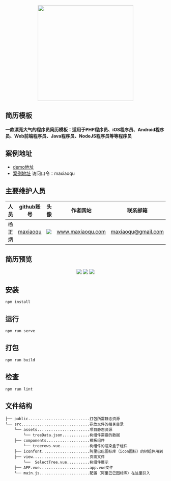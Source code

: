 <p align="center">
    <a href="http://www.maxiaoqu.com/">
        <img width="300" src="http://www.maxiaoqu.com/maxiaoqu.png">
    </a>
</p>

<h2>
    简历模板
    <h4>一款漂亮大气的程序员简历模板：适用于PHP程序员、iOS程序员、Android程序员、Web前端程序员、Java程序员、NodeJS程序员等等程序员</h4>
</h2>

## 案例地址
- [demo地址](https://github.com/maxiaoqu/vue-resumeSample)
- [案例地址](http://example.maxiaoqu.com/jianli/)   访问口令：maxiaoqu

## 主要维护人员
|人员|github账号|头像|作者网站|联系邮箱|
|---|---|---|---|---|
|杨正炳|[maxiaoqu](https://github.com/maxiaoqu) |  ![](https://avatars1.githubusercontent.com/u/25891598?s=60&v=4)|www.maxiaoqu.com|maxiaoqu@gmail.com

## 简历预览
<p align="center">
    <img src="https://github.com/maxiaoqu/vue-resumeSample/image/demo1.png">
    <img src="https://github.com/maxiaoqu/vue-resumeSample/image/demo2.png">
    <img src="https://github.com/maxiaoqu/vue-resumeSample/image/demo3.png">
</p>

## 安装
```
npm install
```

## 运行
```
npm run serve
```

## 打包
```
npm run build
```

## 检查
```
npm run lint
```

## 文件结构
```shell
├── public...........................打包所需静态资源
└── src..............................存放文件的相关目录
    └── assets.......................项目静态资源
        └── treeData.json............树组件需要的数据
    ├── components...................模板组件
        └── treerows.vue.............树组件的渲染盒子组件
    ├── iconfont.....................阿里巴巴图标库（icon图标）的树组件用到
    ├── view.........................页面文件
        └──  SelectTree.vue..........树组件展示
    ├── APP.vue......................app.vue文件
    └── main.js......................配置（阿里巴巴图标库）在这里引入
```